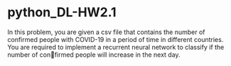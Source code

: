 # python_DL-HW2.1

In this problem, you are given a csv file that contains the number of confirmed people with COVID-19 in a period of time in different countries. You are required to implement a recurrent neural network to classify if the number of confirmed people will increase in the next day. 
